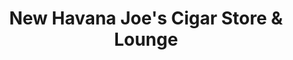 ---
title: "New Havana Joe's Cigar Store & Lounge"
url: /mount-prospect/new-havana-joes-cigar-store-and-lounge/
shop: tobacco
---